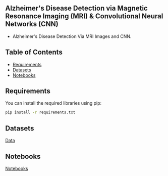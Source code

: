 ## Alzheimer's Disease Detection via Magnetic Resonance Imaging (MRI) & Convolutional Neural Networks (CNN)
- Alzheimer's Disease Detection Via MRI Images and CNN.


## Table of Contents

- [Requirements](#requirements)
- [Datasets](#datasets)
- [Notebooks](#Notebooks)

## Requirements

You can install the required libraries using pip:

```bash
pip install -r requirements.txt
```
## Datasets
[Data](https://github.com/Asma-Nasr/Alzheimer-s-Disease-Detection-MRI-images-CNN/tree/main/Data)

## Notebooks
[Notebooks](https://github.com/Asma-Nasr/Alzheimer-s-Disease-Detection-MRI-images-CNN/tree/main/Notebooks)

